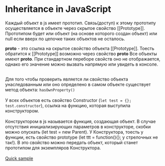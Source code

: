 <h1>
Inheritance in JavaScript
</h1>

<div>
Каждый объект в js имеет прототип. Связь(доступ) к этому прототипу осуществляется в объекте через скрытое свойство [[Prototype]].
Прототипом будет или объект (на основе которого создан объект) или null если вверх по цепочке таких объектов не осталось.

__proto__ - это ссылка на скрытое свойство объекта [[Prototype]]. Тоесть обратится к [[Prototype]] возможно через свойство __proto__
Все объекты имеют __proto__. При стандартном переборе свойств оно не отображается, однако его значение можно вызвать напрямую или увидеть в консоле.
</div>

<br/>

<div>
Для того чтобы проверить является ли свойство объекта унаследованным или оно определено
в самом объекте существует метод объекта: <code>hasOwnProperty()</code>
</div>

<br/>

<div>
У всех объектов есть свойство Constructor (<code>let test = {}; test.constructor</code>), ссылка на функцию, которая выступила конструктором.
</div>

<br/>

<div>
Конструктором в js называется функция, создающая объект. В случае отсутствия инициализирующих параметров в конструкторе, скобки можно опускать (let test = new Parent).
У Конструктора, тоесть у функции, есть свойство prototype (let ttt = function(){}; у стрелочных не так!). В это свойство можно передать объект, который станет прототипом для экземпляров Конструктора.
</div>

<br/>

<div>
<a href="https://codepen.io/paawel/pen/XZpmdJ?editors=0012">Quick sample</a>
</div>
